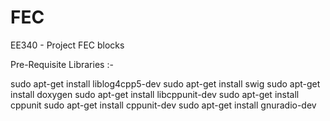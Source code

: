 # FEC

EE340 - Project 
FEC blocks

Pre-Requisite Libraries :-

sudo apt-get install liblog4cpp5-dev
sudo apt-get install swig
sudo apt-get install doxygen
sudo apt-get install libcppunit-dev
sudo apt-get install cppunit
sudo apt-get install cppunit-dev
sudo apt-get install gnuradio-dev
